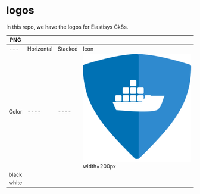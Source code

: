 # logos
In this repo, we have the logos for Elastisys Ck8s. 

PNG | | | | 
------ |------ |------ |------ | 
---|Horizontal | Stacked | Icon
Color  |----|----| ![]( https://github.com/elastisys/logos/blob/main/png/blue/Blue%20logo%201x%201.png?raw=true) width=200px
black  |
white  |




